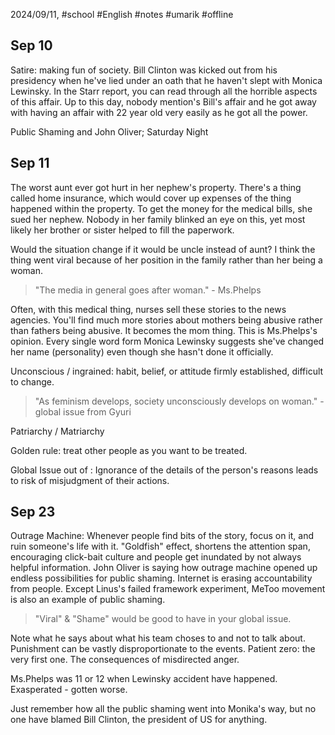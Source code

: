 2024/09/11, #school #English #notes #umarik #offline 
## Sep 10
Satire: making fun of society.
Bill Clinton was kicked out from his presidency when he've lied under an oath that he haven't slept with Monica Lewinsky. In the Starr report, you can read through all the horrible aspects of this affair. Up to this day, nobody mention's Bill's affair and he got away with having an affair with 22 year old very easily as he got all the power.

Public Shaming and John Oliver; Saturday Night
## Sep 11
The worst aunt ever got hurt in her nephew's property. There's a thing called home insurance, which would cover up expenses of the thing happened within the property. To get the money for the medical bills, she sued her nephew. Nobody in her family blinked an eye on this, yet most likely her brother or sister helped to fill the paperwork. 

Would the situation change if it would be uncle instead of aunt?
	I think the thing went viral because of her position in the family rather than her being a woman.

> "The media in general goes after woman." - Ms.Phelps

Often, with this medical thing, nurses sell these stories to the news agencies. You'll find much more stories about mothers being abusive rather than fathers being abusive. It becomes the mom thing. This is Ms.Phelps's opinion. Every single word form Monica Lewinsky suggests she've changed her name (personality) even though she hasn't done it officially.

Unconscious / ingrained: habit, belief, or attitude firmly established, difficult to change.

> "As feminism develops, society unconsciously develops on woman." - global issue from Gyuri

Patriarchy / Matriarchy

Golden rule: treat other people as you want to be treated.

Global Issue out of :
	Ignorance of the details of the person's reasons leads to risk of misjudgment of their actions.
## Sep 23
Outrage Machine: Whenever people find bits of the story, focus on it, and ruin someone's life with it. "Goldfish" effect, shortens the attention span, encouraging click-bait culture and people get inundated by not always helpful information. John Oliver is saying how outrage machine opened up endless possibilities for public shaming. Internet is erasing accountability from people. Except Linus's failed framework experiment, MeToo movement is also an example of public shaming. 

> "Viral" & "Shame" would be good to have in your global issue.

Note what he says about what his team choses to and not to talk about. Punishment can be vastly disproportionate to the events. Patient zero: the very first one. The consequences of misdirected anger. 

Ms.Phelps was 11 or 12 when Lewinsky accident have happened. 
Exasperated - gotten worse. 

Just remember how all the public shaming went into Monika's way, but no one have blamed Bill Clinton, the president of US for anything.